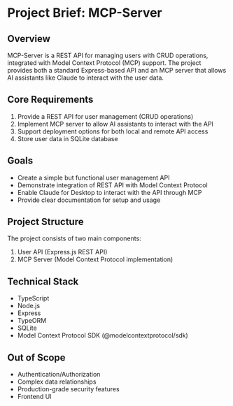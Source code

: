 # Project Brief: MCP-Server

## Overview
MCP-Server is a REST API for managing users with CRUD operations, integrated with Model Context Protocol (MCP) support. The project provides both a standard Express-based API and an MCP server that allows AI assistants like Claude to interact with the user data.

## Core Requirements
1. Provide a REST API for user management (CRUD operations)
2. Implement MCP server to allow AI assistants to interact with the API
3. Support deployment options for both local and remote API access
4. Store user data in SQLite database

## Goals
- Create a simple but functional user management API
- Demonstrate integration of REST API with Model Context Protocol
- Enable Claude for Desktop to interact with the API through MCP
- Provide clear documentation for setup and usage

## Project Structure
The project consists of two main components:
1. User API (Express.js REST API)
2. MCP Server (Model Context Protocol implementation)

## Technical Stack
- TypeScript
- Node.js
- Express
- TypeORM
- SQLite
- Model Context Protocol SDK (@modelcontextprotocol/sdk)

## Out of Scope
- Authentication/Authorization
- Complex data relationships
- Production-grade security features
- Frontend UI 